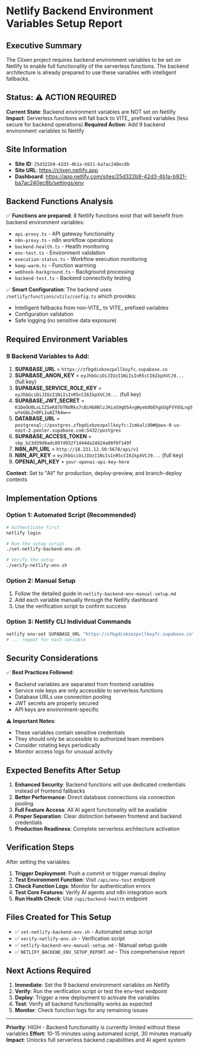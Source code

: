 # Netlify Backend Environment Variables Setup Report

## Executive Summary

The Clixen project requires backend environment variables to be set on Netlify to enable full functionality of the serverless functions. The backend architecture is already prepared to use these variables with intelligent fallbacks.

## Status: ⚠️ ACTION REQUIRED

**Current State**: Backend environment variables are NOT set on Netlify
**Impact**: Serverless functions will fall back to VITE_ prefixed variables (less secure for backend operations)
**Required Action**: Add 9 backend environment variables to Netlify

## Site Information
- **Site ID**: `25d322b9-42d3-4b1a-b921-ba7ac240ec8b`
- **Site URL**: https://clixen.netlify.app
- **Dashboard**: https://app.netlify.com/sites/25d322b9-42d3-4b1a-b921-ba7ac240ec8b/settings/env

## Backend Functions Analysis

✅ **Functions are prepared**: 8 Netlify functions exist that will benefit from backend environment variables:
- `api-proxy.ts` - API gateway functionality
- `n8n-proxy.ts` - n8n workflow operations
- `backend-health.ts` - Health monitoring
- `env-test.ts` - Environment validation
- `execution-status.ts` - Workflow execution monitoring
- `keep-warm.ts` - Function warming
- `webhook-background.ts` - Background processing
- `backend-test.ts` - Backend connectivity testing

✅ **Smart Configuration**: The backend uses `/netlify/functions/utils/config.ts` which provides:
- Intelligent fallbacks from non-VITE_ to VITE_ prefixed variables
- Configuration validation
- Safe logging (no sensitive data exposure)

## Required Environment Variables

### 9 Backend Variables to Add:

1. **SUPABASE_URL** = `https://zfbgdixbzezpxllkoyfc.supabase.co`
2. **SUPABASE_ANON_KEY** = `eyJhbGciOiJIUzI1NiIsInR5cCI6IkpXVCJ9...` (full key)
3. **SUPABASE_SERVICE_ROLE_KEY** = `eyJhbGciOiJIUzI1NiIsInR5cCI6IkpXVCJ9...` (full key)
4. **SUPABASE_JWT_SECRET** = `K1DeOU0LsLIZSeK87bTNdRks7cBiHb8NlzJHia59gOS4vgWyeb0bEhgGUgFVYUGLng5wYoG6LZ+0FL1uAZ7A4w==`
5. **DATABASE_URL** = `postgresql://postgres.zfbgdixbzezpxllkoyfc:Jimkali90#@aws-0-us-east-2.pooler.supabase.com:5432/postgres`
6. **SUPABASE_ACCESS_TOKEN** = `sbp_b23d39d9adc897d932f1444da2dd24a00f0f149f`
7. **N8N_API_URL** = `http://18.221.12.50:5678/api/v1`
8. **N8N_API_KEY** = `eyJhbGciOiJIUzI1NiIsInR5cCI6IkpXVCJ9...` (full key)
9. **OPENAI_API_KEY** = `your-openai-api-key-here`

**Context**: Set to "All" for production, deploy-preview, and branch-deploy contexts

## Implementation Options

### Option 1: Automated Script (Recommended)
```bash
# Authenticate first
netlify login

# Run the setup script
./set-netlify-backend-env.sh

# Verify the setup
./verify-netlify-env.sh
```

### Option 2: Manual Setup
1. Follow the detailed guide in `netlify-backend-env-manual-setup.md`
2. Add each variable manually through the Netlify dashboard
3. Use the verification script to confirm success

### Option 3: Netlify CLI Individual Commands
```bash
netlify env:set SUPABASE_URL "https://zfbgdixbzezpxllkoyfc.supabase.co" --context "all" --site "25d322b9-42d3-4b1a-b921-ba7ac240ec8b"
# ... repeat for each variable
```

## Security Considerations

✅ **Best Practices Followed**:
- Backend variables are separated from frontend variables
- Service role keys are only accessible to serverless functions
- Database URLs use connection pooling
- JWT secrets are properly secured
- API keys are environment-specific

⚠️ **Important Notes**:
- These variables contain sensitive credentials
- They should only be accessible to authorized team members
- Consider rotating keys periodically
- Monitor access logs for unusual activity

## Expected Benefits After Setup

1. **Enhanced Security**: Backend functions will use dedicated credentials instead of frontend fallbacks
2. **Better Performance**: Direct database connections via connection pooling
3. **Full Feature Access**: All AI agent functionality will be available
4. **Proper Separation**: Clear distinction between frontend and backend credentials
5. **Production Readiness**: Complete serverless architecture activation

## Verification Steps

After setting the variables:

1. **Trigger Deployment**: Push a commit or trigger manual deploy
2. **Test Environment Function**: Visit `/api/env-test` endpoint
3. **Check Function Logs**: Monitor for authentication errors
4. **Test Core Features**: Verify AI agents and n8n integration work
5. **Run Health Check**: Use `/api/backend-health` endpoint

## Files Created for This Setup

- ✅ `set-netlify-backend-env.sh` - Automated setup script
- ✅ `verify-netlify-env.sh` - Verification script  
- ✅ `netlify-backend-env-manual-setup.md` - Manual setup guide
- ✅ `NETLIFY_BACKEND_ENV_SETUP_REPORT.md` - This comprehensive report

## Next Actions Required

1. **Immediate**: Set the 9 backend environment variables on Netlify
2. **Verify**: Run the verification script or test the env-test endpoint
3. **Deploy**: Trigger a new deployment to activate the variables
4. **Test**: Verify all backend functionality works as expected
5. **Monitor**: Check function logs for any remaining issues

---

**Priority**: HIGH - Backend functionality is currently limited without these variables
**Effort**: 10-15 minutes using automated script, 30 minutes manually
**Impact**: Unlocks full serverless backend capabilities and AI agent system